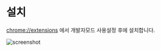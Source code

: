 # 설치

<chrome://extensions> 에서 개발자모드 사용설정 후에 설치합니다.

![screenshot](https://user-images.githubusercontent.com/11364584/140268426-4204629b-bba2-4141-ac0e-0dce2a3e111f.png)
